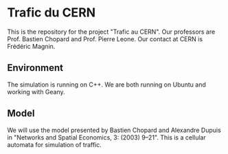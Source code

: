 # Trafic du CERN

This is the repository for the project "Trafic au CERN". Our professors are Prof. Bastien Chopard and Prof. Pierre Leone. Our contact at CERN is Frédéric Magnin.

## Environment

The simulation is running on C++. We are both running on Ubuntu and working with Geany.

## Model

We will use the model presented by Bastien Chopard and Alexandre Dupuis in "Networks and Spatial Economics, 3: (2003) 9–21". This is a cellular automata for simulation of traffic.
